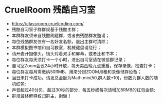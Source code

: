 # CruelRoom 残酷自习室
- https://classroom.cruelcoding.com/
- 残酷自习室子群群规基于残酷主群；
- 本群群友须来自残酷刷题群，或者由残酷群友邀请；
- 每位残酷群友仅有一名好友名额，退出主群时清除；
- 本群模拟图书馆和自习教室，机械键盘请绕行；
- 请开麦开摄像头，镜头对着双手和屏幕，或者比和书本；
- 每位群友每天须打卡一个小时，进出自习室请在微信群记录；
- 自习室Zoom会议24小时开放，每天美西晚九点重启，保存录像，检查打卡；
- 每位群友每月需缴纳50RMB，用来分担ZOOM月租和录像储存设备；
- 当日未打卡成功，请发总金额为Math.min(50,群人数*10)，份数为群人数的随机红包;
- 声音超过40分贝，超过30秒的部分，每五秒或每次请增加5RMB的红包金额;
- 群规最终解释权归群主，谢谢！
